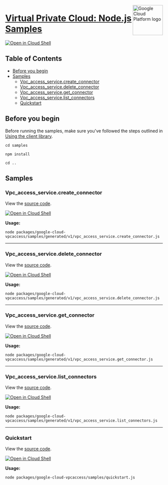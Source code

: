 [//]: # "This README.md file is auto-generated, all changes to this file will be lost."
[//]: # "To regenerate it, use `python -m synthtool`."
<img src="https://avatars2.githubusercontent.com/u/2810941?v=3&s=96" alt="Google Cloud Platform logo" title="Google Cloud Platform" align="right" height="96" width="96"/>

# [Virtual Private Cloud: Node.js Samples](https://github.com/googleapis/google-cloud-node)

[![Open in Cloud Shell][shell_img]][shell_link]



## Table of Contents

* [Before you begin](#before-you-begin)
* [Samples](#samples)
  * [Vpc_access_service.create_connector](#vpc_access_service.create_connector)
  * [Vpc_access_service.delete_connector](#vpc_access_service.delete_connector)
  * [Vpc_access_service.get_connector](#vpc_access_service.get_connector)
  * [Vpc_access_service.list_connectors](#vpc_access_service.list_connectors)
  * [Quickstart](#quickstart)

## Before you begin

Before running the samples, make sure you've followed the steps outlined in
[Using the client library](https://github.com/googleapis/google-cloud-node#using-the-client-library).

`cd samples`

`npm install`

`cd ..`

## Samples



### Vpc_access_service.create_connector

View the [source code](https://github.com/googleapis/google-cloud-node/blob/master/packages/google-cloud-vpcaccess/samples/generated/v1/vpc_access_service.create_connector.js).

[![Open in Cloud Shell][shell_img]](https://console.cloud.google.com/cloudshell/open?git_repo=https://github.com/googleapis/google-cloud-node&page=editor&open_in_editor=packages/google-cloud-vpcaccess/samples/generated/v1/vpc_access_service.create_connector.js,samples/README.md)

__Usage:__


`node packages/google-cloud-vpcaccess/samples/generated/v1/vpc_access_service.create_connector.js`


-----




### Vpc_access_service.delete_connector

View the [source code](https://github.com/googleapis/google-cloud-node/blob/master/packages/google-cloud-vpcaccess/samples/generated/v1/vpc_access_service.delete_connector.js).

[![Open in Cloud Shell][shell_img]](https://console.cloud.google.com/cloudshell/open?git_repo=https://github.com/googleapis/google-cloud-node&page=editor&open_in_editor=packages/google-cloud-vpcaccess/samples/generated/v1/vpc_access_service.delete_connector.js,samples/README.md)

__Usage:__


`node packages/google-cloud-vpcaccess/samples/generated/v1/vpc_access_service.delete_connector.js`


-----




### Vpc_access_service.get_connector

View the [source code](https://github.com/googleapis/google-cloud-node/blob/master/packages/google-cloud-vpcaccess/samples/generated/v1/vpc_access_service.get_connector.js).

[![Open in Cloud Shell][shell_img]](https://console.cloud.google.com/cloudshell/open?git_repo=https://github.com/googleapis/google-cloud-node&page=editor&open_in_editor=packages/google-cloud-vpcaccess/samples/generated/v1/vpc_access_service.get_connector.js,samples/README.md)

__Usage:__


`node packages/google-cloud-vpcaccess/samples/generated/v1/vpc_access_service.get_connector.js`


-----




### Vpc_access_service.list_connectors

View the [source code](https://github.com/googleapis/google-cloud-node/blob/master/packages/google-cloud-vpcaccess/samples/generated/v1/vpc_access_service.list_connectors.js).

[![Open in Cloud Shell][shell_img]](https://console.cloud.google.com/cloudshell/open?git_repo=https://github.com/googleapis/google-cloud-node&page=editor&open_in_editor=packages/google-cloud-vpcaccess/samples/generated/v1/vpc_access_service.list_connectors.js,samples/README.md)

__Usage:__


`node packages/google-cloud-vpcaccess/samples/generated/v1/vpc_access_service.list_connectors.js`


-----




### Quickstart

View the [source code](https://github.com/googleapis/google-cloud-node/blob/master/packages/google-cloud-vpcaccess/samples/quickstart.js).

[![Open in Cloud Shell][shell_img]](https://console.cloud.google.com/cloudshell/open?git_repo=https://github.com/googleapis/google-cloud-node&page=editor&open_in_editor=packages/google-cloud-vpcaccess/samples/quickstart.js,samples/README.md)

__Usage:__


`node packages/google-cloud-vpcaccess/samples/quickstart.js`






[shell_img]: https://gstatic.com/cloudssh/images/open-btn.png
[shell_link]: https://console.cloud.google.com/cloudshell/open?git_repo=https://github.com/googleapis/google-cloud-node&page=editor&open_in_editor=samples/README.md
[product-docs]: https://cloud.google.com/vpc/

